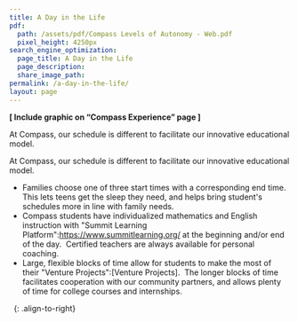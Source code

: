 ```yaml
---
title: A Day in the Life
pdf:
  path: /assets/pdf/Compass Levels of Autonomy - Web.pdf
  pixel_height: 4250px
search_engine_optimization:
  page_title: A Day in the Life
  page_description:
  share_image_path:
permalink: /a-day-in-the-life/
layout: page
---
```


**[ Include graphic on “Compass Experience” page ]**

At Compass, our schedule is different to facilitate our innovative educational model. &nbsp;


At Compass, our schedule is different to facilitate our innovative educational model.

* Families choose one of three start times with a corresponding end time.&nbsp; This lets teens get the sleep they need, and helps bring student's schedules more in line with family needs.
* Compass students&nbsp;have individualized mathematics and English instruction with "Summit Learning Platform":https://www.summitlearning.org/ at the beginning and/or end of the day.&nbsp; Certified teachers are always available for personal coaching.
* Large, flexible blocks of time allow for students to make the most of their  "Venture Projects":[Venture Projects].&nbsp; The longer blocks of time facilitates cooperation with our community partners, and allows plenty of time for college courses and internships.

&nbsp;
{: .align-to-right}